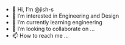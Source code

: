 - 👋 Hi, I’m @jish-s
- 👀 I’m interested in Engineering and Design
- 🌱 I’m currently learning engineering
- 💞️ I’m looking to collaborate on ...
- 📫 How to reach me ...

<!---
jish-s/jish-s is a ✨ special ✨ repository because its `README.md` (this file) appears on your GitHub profile.
You can click the Preview link to take a look at your changes.
--->
